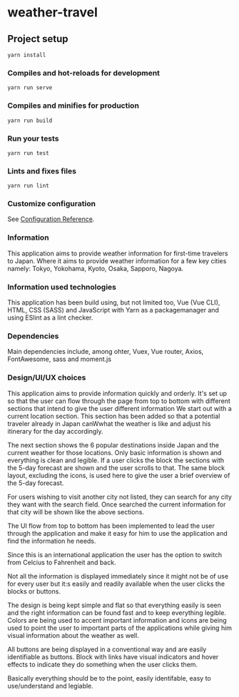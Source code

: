 # weather-travel

## Project setup
```
yarn install
```

### Compiles and hot-reloads for development
```
yarn run serve
```

### Compiles and minifies for production
```
yarn run build
```

### Run your tests
```
yarn run test
```

### Lints and fixes files
```
yarn run lint
```

### Customize configuration
See [Configuration Reference](https://cli.vuejs.org/config/).

### Information
This application aims to provide weather information for first-time travelers to Japan. Where it aims to provide weather information for a few key cities namely: Tokyo, Yokohama, Kyoto, Osaka, Sapporo, Nagoya.

### Information used technologies
This application has been build using, but not limited too, Vue (Vue CLI), HTML, CSS (SASS) and JavaScript with Yarn as a packagemanager and using ESlint as a lint checker.

### Dependencies
Main dependencies include, among ohter, Vuex, Vue router, Axios, FontAwesome, sass and moment.js

### Design/UI/UX choices
This application aims to provide information quickly and orderly.
It's set up so that the user can flow through the page from top to bottom with different sections that intend to give the user different information
We start out with a current location section. This section has been added so that a potential traveler already in Japan canWwhat the weather is like and adjust his itinerary for the day accordingly.
          
The next section shows the 6 popular destinations inside Japan and the current weather for those locations. Only basic information is shown and everything is clean and legible. If a user clicks the block the sections with the 5-day forecast are shown and the user scrolls to that.
The same block layout, excluding the icons, is used here to give the user a brief overview of the 5-day forecast.

For users wishing to visit another city not listed, they can search for any city they want with the search field. Once searched the current information for that city will be shown like the above sections.

The UI flow from top to bottom has been implemented to lead the user through the application and make it easy for him to use the application and find the information he needs.

Since this is an international application the user has the option to switch from Celcius to Fahrenheit and back.

Not all the information is displayed immediately since it might not be of use for every user but it:s easily and readily available when the user clicks the blocks or buttons.

The design is being kept simple and flat so that everything easily is seen and the right information can be found fast and to keep everything legible.
Colors are being used to accent important information and icons are being used to point the user to important parts of the applications while giving him visual information about the weather as well.
          
All buttons are being displayed in a conventional way and are easily identifiable as buttons. Block with links have visual indicators and hover effects to indicate they do something when the user clicks them. 

Basically everything should be to the point, easily identifable, easy to use/understand and legiable.
